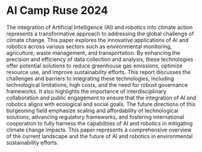 # AI Camp Ruse 2024
The integration of Artificial Intelligence (AI) and
robotics into climate action represents a transformative approach to addressing the global challenge of
climate change. This paper explores the innovative
applications of AI and robotics across various sectors
such as environmental monitoring, agriculture, waste
management, and transportation. By enhancing the
precision and efficiency of data collection and analysis, these technologies offer potential solutions to reduce greenhouse gas emissions, optimize resource use,
and improve sustainability efforts. This report discusses the challenges and barriers to integrating these
technologies, including technological limitations, high
costs, and the need for robust governance frameworks.
It also highlights the importance of interdisciplinary
collaboration and public engagement to ensure that
the integration of AI and robotics aligns with ecological and social goals. The future directions of this
burgeoning field emphasize scaling and affordability
of technological solutions, advancing regulatory frameworks, and fostering international cooperation to fully
harness the capabilities of AI and robotics in mitigating climate change impacts. This paper represents a
comprehensive overview of the current landscape and
the future of AI and robotics in environmental sustainability efforts.

